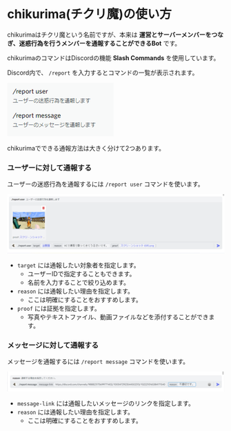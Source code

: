# chikurima(チクリ魔)の使い方

chikurimaはチクリ魔という名前ですが、本来は **運営とサーバーメンバーをつなぎ、迷惑行為を行うメンバーを通報することができるBot** です。

chikurimaのコマンドはDiscordの機能 **Slash Commands** を使用しています。

Discord内で、 `/report` を入力するとコマンドの一覧が表示されます。

![コマンド](./image/command.png)

chikurimaでできる通報方法は大きく分けて2つあります。

### ユーザーに対して通報する

ユーザーの迷惑行為を通報するには `/report user` コマンドを使います。

![ユーザー通報](./image/reportUser.png)

- `target` には通報したい対象者を指定します。
  - ユーザーIDで指定することもできます。
  - 名前を入力することで絞り込めます。
- `reason` には通報したい理由を指定します。
  - ここは明確にすることをおすすめします。
- `proof` には証拠を指定します。
  - 写真やテキストファイル、動画ファイルなどを添付することができます。

### メッセージに対して通報する

メッセージを通報するには `/report message` コマンドを使います。

![メッセージ通報](./image/reportMessage.png)

- `message-link` には通報したいメッセージのリンクを指定します。
- `reason` には通報したい理由を指定します。
  - ここは明確にすることをおすすめします。
